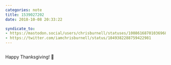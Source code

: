 ```yaml
---
categories: note
title: 1539027202
date: 2018-10-08 20:33:22

syndicate_to:
- https://mastodon.social/users/chrisburnell/statuses/100861687010369680
- https://twitter.com/iamchrisburnell/status/1049382288759422981
---
```


<figure class="media">
    <a href="https://chrisburnell.com/static/IMG_20181008_185948.jpg" rel="external"><img src="https://chrisburnell.com/static/IMG_20181008_185948.jpg" alt=""></a>
</figure>


Happy Thanksgiving! 🍁

